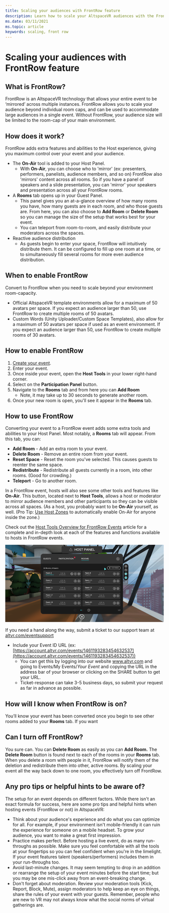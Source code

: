 ```yaml
---
title: Scaling your audiences with FrontRow feature
description: Learn how to scale your AltspaceVR audiences with the FrontRow feature.
ms.date: 03/11/2021
ms.topic: article
keywords: scaling, front row
---
```


# Scaling your audiences with FrontRow feature

## What is FrontRow?

FrontRow is an AltspaceVR technology that allows your entire event to be ‘mirrored’ across multiple instances. FrontRow allows you to scale your audience beyond individual room caps, and can be used to accommodate large audiences in a single event. Without FrontRow, your audience size will be limited to the room-cap of your main environment.

## How does it work?

FrontRow adds extra features and abilities to the Host experience, giving you maximum control over your event and your audience. 

* The **On-Air** tool is added to your Host Panel.
    * With **On-Air**, you can choose who to 'mirror' (ex: presenters, performers, panelists, audience members, and so on) FrontRow also 'mirrors' content across all rooms. So if you have a panel of speakers and a slide presentation, you can 'mirror' your speakers and presentation across all your FrontRow rooms.
* A **Rooms** tab opens up in your Guest Panel.
    * This panel gives you an at-a-glance overview of how many rooms you have, how many guests are in each room, and who those guests are. From here, you can also choose to **Add Room** or **Delete Room** so you can manage the size of the setup that works best for your event.
    * You can teleport from room-to-room, and easily distribute your moderators across the spaces.
* Reactive audience distribution
    * As guests begin to enter your space, FrontRow will intuitively distribute them. It can be configured to fill up one room at a time, or to simultaneously fill several rooms for more even audience distribution.

## When to enable FrontRow

Convert to FrontRow when you need to scale beyond your environment room-capacity.

* Official AltspaceVR template environments allow for a maximum of 50 avatars per space. If you expect an audience larger than 50, use FrontRow to create multiple rooms of 50 avatars.
* Custom Words (Unity Uploader/Custom Space Templates), also allow for a maximum of 50 avatars per space if used as an event environment. If you expect an audience larger than 50, use FrontRow to create multiple rooms of 30 avatars.

## How to enable FrontRow

1. [Create your event](https://account.altvr.com/events/new).
2. Enter your event.
3. Once inside your event, open the **Host Tools** in your lower right-hand corner.
4. Select on the **Participation Panel** button.
5. Navigate to the **Rooms** tab and from here you can **Add Room**
    * Note, it may take up to 30 seconds to generate another room. 
6. Once your new room is open, you'll see it appear in the **Rooms** tab. 

## How to use FrontRow

Converting your event to a FrontRow event adds some extra tools and abilities to your Host Panel. Most notably, a **Rooms** tab will appear. From this tab, you can:

* **Add Room** - Add an extra room to your event. 
* **Delete Room** - Remove an entire room from your event.
* **Reset Space** - Reset the room you've selected. This causes guests to reenter the same space.
* **Redistribute** - Redistribute all guests currently in a room, into other rooms. (Good for crowding.)
* **Teleport** - Go to another room.

In a FrontRow event, hosts will also see some other tools and features like **On-Air**. This button, located next to **Host Tools**, allows a host or moderator to mirror audience members and other participants so they can be visible across all spaces. (As a host, you probably want to be **On-Air** yourself, as well. (Pro Tip: [Use Host Zones](https://altvr.com/holiday2020/) to automatically enable On-Air for anyone inside the zone.)

Check out the [Host Tools Overview for FrontRow Events](../tutorials/host-tools-for-events.md) article for a complete and in-depth look at each of the features and functions available to hosts in FrontRow events.

![Host panel tools overview](images/scaling-audiences.png)

If you need a hand along the way, submit a ticket to our support team at [altvr.com/eventsupport](https://help.altvr.com/hc/en-us/requests/new?ticket_form_id=360001833313)

* Include your Event ID URL (ex: [https://account.altvr.com/events/1461193283454632537](https://account.altvr.com/events/1461193283454632537))
    * You can get this by logging into our website www.altvr.com and going to Events/My Events/*Your Event* and copying the URL in the address bar of your browser or clicking on the SHARE button to get your URL.
    * Ticket-response can take 3-5 business days, so submit your request as far in advance as possible.
 
## How will I know when FrontRow is on?

You’ll know your event has been converted once you begin to see other rooms added to your **Rooms** tab. If you want 
 
## Can I turn off FrontRow?

You sure can. You can **Delete Room** as easily as you can **Add Room.** The **Delete Room** button is found next to each of the rooms in your **Rooms** tab. When you delete a room with people in it, FrontRow will notify them of the deletion and redistribute them into other, active rooms. By scaling your event all the way back down to one room, you effectively turn off FrontRow. 
 
## Any pro tips or helpful hints to be aware of?

The setup for an event depends on different factors. While there isn't an exact formula for success, here are some pro tips and helpful hints when hosting events (FrontRow or not) in AltspaceVR:
* Think about your audience's experience and do what you can optimize for all. For example, if your environment isn't mobile-friendly it can ruin the experience for someone on a mobile headset. To grow your audience, you want to make a great first impression.
* Practice makes perfect. Before hosting a live event, do as many run-throughs as possible. Make sure you feel comfortable with all the tools at your fingertips so you can feel confident when you're in the limelight. If your event features talent (speakers/performers) includes them in your run-throughs too.
* Avoid last-minute changes. It may seem tempting to drop in an addition or rearrange the setup of your event minutes before the start time; but you may be one mis-click away from an event-breaking change. 
* Don't forget about moderation. Review your moderation tools (Kick, Report, Block, Mute), assign moderators to help keep an eye on things, share the rules of your event with your guests. Remember, people who are new to VR may not always know what the social norms of virtual gatherings are.